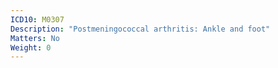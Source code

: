 ```yaml
---
ICD10: M0307
Description: "Postmeningococcal arthritis: Ankle and foot"
Matters: No
Weight: 0
---
```

